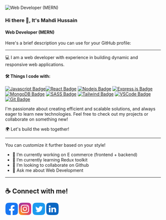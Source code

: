 ![Web Developer (MERN)](https://pbs.twimg.com/profile_banners/1783487583043129344/1727802808/1500x500)
### Hi there 👋, It's Mahdi Hussain
#### Web Developer (MERN)

Here's a brief description you can use for your GitHub profile:

---
 
💻 I am a web developer with experience in building dynamic and responsive web applications.   
#### 🛠 Things I code with:
[![Javascript Badge](https://img.shields.io/badge/-Javascript-F0DB4F?style=for-the-badge&labelColor=black&logo=javascript&logoColor=F0DB4F)](#)[![React Badge](https://img.shields.io/badge/-React-61DBFB?style=for-the-badge&labelColor=black&logo=react&logoColor=61DBFB)](#) [![Nodejs Badge](https://img.shields.io/badge/-Nodejs-3C873A?style=for-the-badge&labelColor=black&logo=node.js&logoColor=3C873A)](#) [![Express.js Badge](https://img.shields.io/badge/Express.js-000000?style=for-the-badge&logo=express&logoColor=white)](#) [![MongoDB Badge](https://img.shields.io/badge/MongoDB-4EA94B?style=for-the-badge&logo=mongodb&logoColor=white)](#) [![SASS Badge](https://img.shields.io/badge/Sass-CC6699?style=for-the-badge&logo=sass&logoColor=white)](#) [![Tailwind Badge](https://img.shields.io/badge/Tailwind%20CSS-092749?style=for-the-badge&logo=tailwindcss&logoColor=06B6D4&labelColor=000000)](#) [![VSCode Badge](https://img.shields.io/badge/Visual_Studio-5C2D91?style=for-the-badge&logo=visual%20studio&logoColor=white)](#) [![Git Badge](https://img.shields.io/badge/Git-F05032?style=for-the-badge&logo=git&logoColor=white)](#) 

I'm passionate about creating efficient and scalable solutions, and always eager to learn new technologies. Feel free to check out my projects or collaborate on something new!  

🌍 Let's build the web together!

--- 

You can customize it further based on your style!

- 🔭 I’m currently working on E commerce (frontend + backend) 
- 🌱 I’m currently learning Redux toolkit 
- 👯 I’m looking to collaborate on Github 
- 💬 Ask me about Web Development 

---

## ☕ Connect with me!
[<img src='https://github.com/MahdiHDev/MahdiHDev/blob/main/img/facebook.png?raw=true' alt='facebook' height='40'>](https://www.facebook.com/mahdi.hussain.M/)  [<img src='https://github.com/MahdiHDev/MahdiHDev/blob/main/img/instagram.png?raw=true' alt='instagram' height='40'>](https://www.instagram.com/mahdihussa1n/)  [<img src='https://github.com/MahdiHDev/MahdiHDev/blob/main/img/twitter.png?raw=true' alt='twitter' height='40'>](https://x.com/Mahdi_hussain01)  [<img src='https://github.com/MahdiHDev/MahdiHDev/blob/main/img/linkedin.png?raw=true' alt='linkedin' height='40'>](https://www.linkedin.com/in/mahdi-hussain-45b11b313/)  
